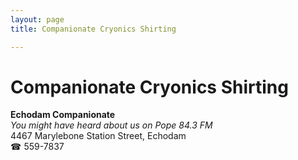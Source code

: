 ```yaml
---
layout: page 
title: Companionate Cryonics Shirting

---
```



# Companionate Cryonics Shirting


 **Echodam Companionate**  
_You might have heard about us on Pope 84.3 FM_  
4467 Marylebone Station Street, Echodam  
☎ 559-7837

